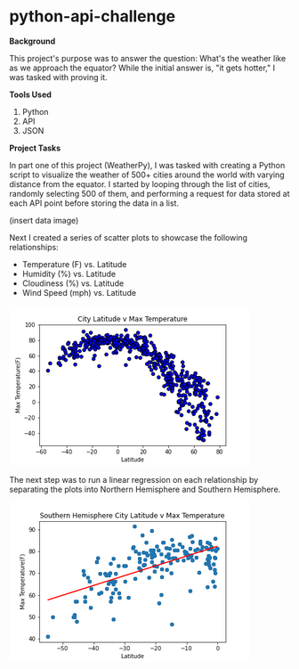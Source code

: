 # python-api-challenge

**Background**

This project's purpose was to answer the question: What's the weather like as we approach the equator? While the initial answer is, "it gets hotter," I was tasked with proving it. 

**Tools Used**

1. Python
2. API
3. JSON

**Project Tasks**

In part one of this project (WeatherPy), I was tasked with creating a Python script to visualize the weather of 500+ cities around the world with varying distance from the equator. I started by looping through the list of cities, randomly selecting 500 of them, and performing a request for data stored at each API point before storing the data in a list. 

(insert data image)

Next I created a series of scatter plots to showcase the following relationships:

* Temperature (F) vs. Latitude
* Humidity (%) vs. Latitude
* Cloudiness (%) vs. Latitude
* Wind Speed (mph) vs. Latitude

![](https://github.com/erinmann12/python-api-challenge/blob/main/WeatherPy/Images/LatTemp.png)

The next step was to run a linear regression on each relationship by separating the plots into Northern Hemisphere and Southern Hemisphere.

![](https://github.com/erinmann12/python-api-challenge/blob/main/WeatherPy/Images/SouthLatTemp.png)